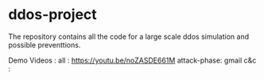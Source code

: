 # ddos-project
The repository contains all the code for a large scale ddos simulation and possible preventtions.

Demo Videos : 
all : https://youtu.be/noZASDE661M
attack-phase: 
gmail c&c : 
